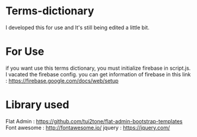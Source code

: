 # Terms-dictionary
I developed this for use and It's still being edited a little bit.

# For Use
if you want use this terms dictionary, you must initialize firebase in script.js.
I vacated the firebase config.
you can get information of firebase in this link : https://firebase.google.com/docs/web/setup

# Library used
Flat Admin : https://github.com/tui2tone/flat-admin-bootstrap-templates
Font awesome : http://fontawesome.io/
jquery : https://jquery.com/

